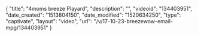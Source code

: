 {
    "title": "4moms breeze Playard",
    "description": "",
    "videoid": "134403951",
    "date_created": "1513804150",
    "date_modified": "1520634250",
    "type": "captivate",
    "layout": "video",
    "url": "\/v\/17-10-23-breezewow-email-mpg\/134403951"
}